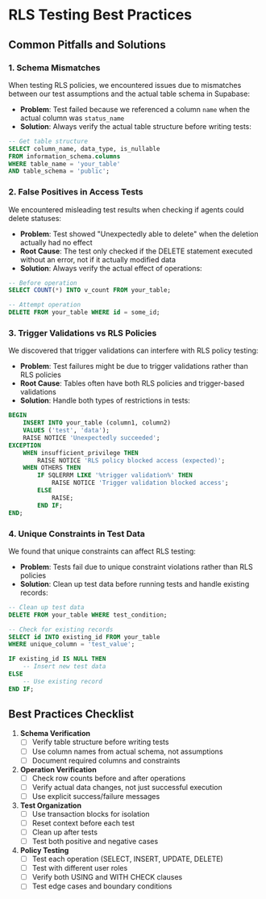 # RLS Testing Best Practices

## Common Pitfalls and Solutions

### 1. Schema Mismatches
When testing RLS policies, we encountered issues due to mismatches between our test assumptions and the actual table schema in Supabase:

- **Problem**: Test failed because we referenced a column `name` when the actual column was `status_name`
- **Solution**: Always verify the actual table structure before writing tests:
```sql
-- Get table structure
SELECT column_name, data_type, is_nullable 
FROM information_schema.columns 
WHERE table_name = 'your_table' 
AND table_schema = 'public';
```

### 2. False Positives in Access Tests
We encountered misleading test results when checking if agents could delete statuses:

- **Problem**: Test showed "Unexpectedly able to delete" when the deletion actually had no effect
- **Root Cause**: The test only checked if the DELETE statement executed without an error, not if it actually modified data
- **Solution**: Always verify the actual effect of operations:
```sql
-- Before operation
SELECT COUNT(*) INTO v_count FROM your_table;

-- Attempt operation
DELETE FROM your_table WHERE id = some_id;
```

### 3. Trigger Validations vs RLS Policies
We discovered that trigger validations can interfere with RLS policy testing:

- **Problem**: Test failures might be due to trigger validations rather than RLS policies
- **Root Cause**: Tables often have both RLS policies and trigger-based validations
- **Solution**: Handle both types of restrictions in tests:
```sql
BEGIN
    INSERT INTO your_table (column1, column2) 
    VALUES ('test', 'data');
    RAISE NOTICE 'Unexpectedly succeeded';
EXCEPTION
    WHEN insufficient_privilege THEN
        RAISE NOTICE 'RLS policy blocked access (expected)';
    WHEN OTHERS THEN
        IF SQLERRM LIKE '%trigger validation%' THEN
            RAISE NOTICE 'Trigger validation blocked access';
        ELSE
            RAISE;
        END IF;
END;
```

### 4. Unique Constraints in Test Data
We found that unique constraints can affect RLS testing:

- **Problem**: Tests fail due to unique constraint violations rather than RLS policies
- **Solution**: Clean up test data before running tests and handle existing records:
```sql
-- Clean up test data
DELETE FROM your_table WHERE test_condition;

-- Check for existing records
SELECT id INTO existing_id FROM your_table 
WHERE unique_column = 'test_value';

IF existing_id IS NULL THEN
    -- Insert new test data
ELSE
    -- Use existing record
END IF;
```

## Best Practices Checklist

1. **Schema Verification**
   - [ ] Verify table structure before writing tests
   - [ ] Use column names from actual schema, not assumptions
   - [ ] Document required columns and constraints

2. **Operation Verification**
   - [ ] Check row counts before and after operations
   - [ ] Verify actual data changes, not just successful execution
   - [ ] Use explicit success/failure messages

3. **Test Organization**
   - [ ] Use transaction blocks for isolation
   - [ ] Reset context before each test
   - [ ] Clean up after tests
   - [ ] Test both positive and negative cases

4. **Policy Testing**
   - [ ] Test each operation (SELECT, INSERT, UPDATE, DELETE)
   - [ ] Test with different user roles
   - [ ] Verify both USING and WITH CHECK clauses
   - [ ] Test edge cases and boundary conditions 